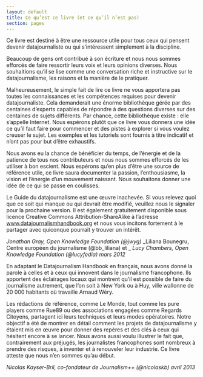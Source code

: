 ```yaml
---
layout: default
title: Ce qu’est ce livre (et ce qu’il n’est pas)
section: pages
---
```


Ce livre est destiné à être une ressource utile pour tous ceux qui pensent devenir datajournaliste ou qui s’intéressent simplement à la discipline.

Beaucoup de gens ont contribué à son écriture et nous nous sommes efforcés de faire ressortir leurs voix et leurs opinions diverses. Nous souhaitions qu’il se lise comme une conversation riche et instructive sur le datajournalisme, les raisons et la manière de le pratiquer.

Malheureusement, le simple fait de lire ce livre ne vous apportera pas toutes les connaissances et les compétences requises pour devenir datajournaliste. Cela demanderait une énorme bibliothèque gérée par des centaines d’experts capables de répondre à des questions diverses sur des centaines de sujets différents. Par chance, cette bibliothèque existe : elle s’appelle Internet. Nous espérons plutôt que ce livre vous donnera une idée ce qu’il faut faire pour commencer et des pistes à explorer si vous voulez creuser le sujet. Les exemples et les tutoriels sont fournis à titre indicatif et n’ont pas pour but d’être exhaustifs.

Nous avons eu la chance de bénéficier du temps, de l’énergie et de la patience de tous nos contributeurs et nous nous sommes efforcés de les utiliser à bon escient. Nous espérons qu’en plus d’être une source de référence utile, ce livre saura documenter la passion, l’enthousiasme, la vision et l’énergie d’un mouvement naissant. Nous souhaitons donner une idée de ce qui se passe en coulisses.

Le Guide du datajournalisme est une œuvre inachevée. Si vous relevez quoi que ce soit qui manque ou qui devrait être modifié, veuillez nous le signaler pour la prochaine version. Il est également gratuitement disponible sous licence Creative Commons Attribution-ShareAlike à l’adresse www.datajournalismhandbook.org et nous vous incitons fortement à le partager avec quiconque pourrait y trouver un intérêt.

_Jonathan Gray, Open Knowledge Foundation (@jwyg)_
_Liliana Bounegru, Centre européen du journalisme (@bb_liliana) et _
_Lucy Chambers, Open Knowledge Foundation (@lucyfedia)_
_mars 2012_

En adaptant le Datajournalism Handbook en français, nous avons donné la parole à celles et à ceux qui innovent dans le journalisme francophone. Ils apportent des éclairages locaux qui montrent qu’il est possible de faire du journalisme autrement, que l’on soit à New York ou à Huy, ville wallonne de 20 000 habitants où travaille Arnaud Wéry.

Les rédactions de référence, comme Le Monde, tout comme les pure players comme Rue89 ou des associations engagées comme Regards Citoyens, partagent ici leurs techniques et leurs modes opératoires. Notre objectif a été de montrer en détail comment les projets de datajournalisme y étaient mis en œuvre pour donner des repères et des clés à ceux qui hésitent encore à se lancer. Nous avons aussi voulu illustrer le fait que, contrairement aux préjugés, les journalistes francophones sont nombreux à prendre des risques, à inventer et à renouveler leur industrie. Ce livre atteste que nous n’en sommes qu’au début.

_Nicolas Kayser-Bril, co-fondateur de Journalism++ (@nicolaskb)_
_avril 2013_